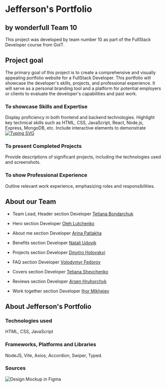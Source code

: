 # Jefferson's Portfolio
## by wonderfull Team 10


This project was developed by team number 10 as part of the FullStack Developer course from GoIT.

## Project goal
The primary goal of this project is to create a comprehensive and visually appealing portfolio website for a FullStack Developer. This portfolio will showcase the developer's skills, projects, and professional experience. It will serve as a personal branding tool and a platform for potential employers or clients to evaluate the developer's capabilities and past work.

### To showcase Skills and Expertise
Display proficiency in both frontend and backend technologies.
Highlight key technical skills such as HTML, CSS, JavaScript, React, Node.js, Express, MongoDB, etc.
Include interactive elements to demonstrate <a href="https://git.io/typing-svg"><img src="https://readme-typing-svg.herokuapp.com?font=Fira+Code&pause=1000&color=1870F7&width=435&lines=coding+abilities." alt="Typing SVG" /></a>

### To present Completed Projects
Provide descriptions of significant projects, including the technologies used and screenshots.

### To show Professional Experience
Outline relevant work experience, emphasizing roles and responsibilities.




## About our Team

- Team Lead, Header section Developer
[Tetiana Bondarchuk](https://github.com/tanyf5)

- Hero section Developer
[Oleh Lutchenko](https://github.com/LutchenkoOleh)

- About me section Developer
[Arina Patlakha](https://github.com/ArynaPatlakh)

- Benefits section Developer
[Natali Udovik](https://github.com/Natali-Udovyk)

- Projects section Developer
[Dmytro Holovskyi](https://github.com/dgold4545)

- FAQ section Developer
[Volodymyr Fedorov](https://github.com/Chester-OZ)

- Covers section Developer
[Tetiana Shevchenko](https://github.com/tatilunarsnail)

- Reviews section Developer
[Arsen Hruhorchyk]()

- Work together section Developer
[Ihor Mikheiev](https://github.com/ihor-mikheyev)



## About Jefferson's Portfolio

### Technologies used
HTML, CSS, JavaScript


### Frameworks, Platforms and Libraries
NodeJS, Vite, Axios, Accordion, Swiper, Typed.



### Sources
![Design Mockup in Figma](https://www.figma.com/design/fww6BUe77KIm14vo9i8Agm/Portfolio?node-id=0-1&t=byz3MNVr6TrVXAwi-0)


